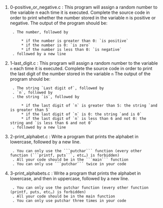 1. 0-positive_or_negative.c : This program will assign a random number to the variable n each time it is executed.
	Complete the source code in order to print whether the number stored in the variable n is positive or negative.
	The output of the program should be:

		. The number, followed by

			* if the number is greater than 0: `is positive`
			* if the number is 0: `is zero`
			* if the number is less than 0: `is negative`
		. followed by a new line

2. 1-last_digit.c : This program will assign a random number to the variable `n` each time it is executed. 
	Complete the source code in order to print the last digit of the number stored in the variable `n`
	The output of the program should be:

		. The string `Last digit of`, followed by
		. `n`, followed by
		. the string `is`, followed by

			* if the last digit of `n` is greater than 5: the string `and is greater than 5`
			* if the last digit of `n` is 0: the string `and is 0`
			* if the last digit of `n` is less than 6 and not 0: the string and `is less than 6 and not 0`
		. followed by a new line

3. 2-print_alphabet.c : Write a program that prints the alphabet in lowercase, followed by a new line.

		. You can only use the ```putchar``` function (every other function (```printf, puts```, etc…) is forbidden)
		. All your code should be in the ```main``` function
		. You can only use ```putchar``` twice in your code

4. 3-print_alphabets.c : Write a program that prints the alphabet in lowercase, and then in uppercase, followed by a new line.

		. You can only use the putchar function (every other function (printf, puts, etc…) is forbidden)
		. All your code should be in the main function
		. You can only use putchar three times in your code

